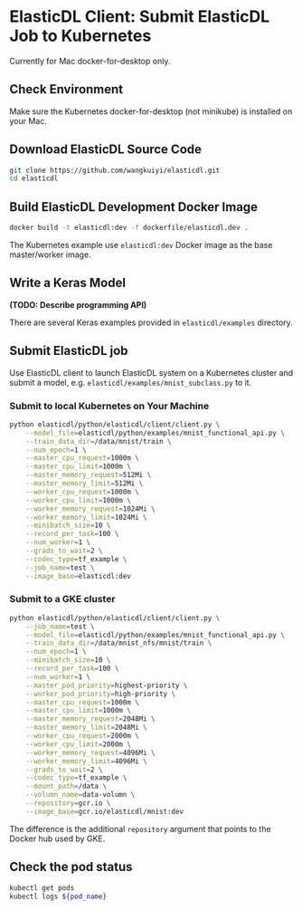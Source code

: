 # ElasticDL Client: Submit ElasticDL Job to Kubernetes 

Currently for Mac docker-for-desktop only.

## Check Environment

Make sure the Kubernetes docker-for-desktop (not minikube) is installed on your Mac.

## Download ElasticDL Source Code
```bash
git clone https://github.com/wangkuiyi/elasticdl.git
cd elasticdl
```

## Build ElasticDL Development Docker Image
```bash
docker build -t elasticdl:dev -f dockerfile/elasticdl.dev .
```
The Kubernetes example use `elasticdl:dev` Docker image as the base master/worker image.


## Write a Keras Model

**(TODO: Describe programming API)**

There are several Keras examples provided in `elasticdl/examples` directory.

## Submit ElasticDL job

Use ElasticDL client to launch ElasticDL system on a Kubernetes cluster and submit a model, e.g. `elasticdl/examples/mnist_subclass.py` to it.

### Submit to local Kubernetes on Your Machine

```bash
python elasticdl/python/elasticdl/client/client.py \
    --model_file=elasticdl/python/examples/mnist_functional_api.py \
    --train_data_dir=/data/mnist/train \
    --num_epoch=1 \
    --master_cpu_request=1000m \
    --master_cpu_limit=1000m \
    --master_memory_request=512Mi \
    --master_memory_limit=512Mi \
    --worker_cpu_request=1000m \
    --worker_cpu_limit=1000m \
    --worker_memory_request=1024Mi \
    --worker_memory_limit=1024Mi \
    --minibatch_size=10 \
    --record_per_task=100 \
    --num_worker=1 \
    --grads_to_wait=2 \
    --codec_type=tf_example \
    --job_name=test \
    --image_base=elasticdl:dev
```

### Submit to a GKE cluster

```bash
python elasticdl/python/elasticdl/client/client.py \
    --job_name=test \
    --model_file=elasticdl/python/examples/mnist_functional_api.py \
    --train_data_dir=/data/mnist_nfs/mnist/train \
    --num_epoch=1 \
    --minibatch_size=10 \
    --record_per_task=100 \
    --num_worker=1 \
    --master_pod_priority=highest-priority \
    --worker_pod_priority=high-priority \
    --master_cpu_request=1000m \
    --master_cpu_limit=1000m \
    --master_memory_request=2048Mi \
    --master_memory_limit=2048Mi \
    --worker_cpu_request=2000m \
    --worker_cpu_limit=2000m \
    --worker_memory_request=4096Mi \
    --worker_memory_limit=4096Mi \
    --grads_to_wait=2 \
    --codec_type=tf_example \
    --mount_path=/data \
    --volumn_name=data-volumn \
    --repository=gcr.io \
    --image_base=gcr.io/elasticdl/mnist:dev
```
The difference is the additional `repository` argument that points to the Docker hub used by GKE.

## Check the pod status

```bash
kubectl get pods
kubectl logs ${pod_name}
```
